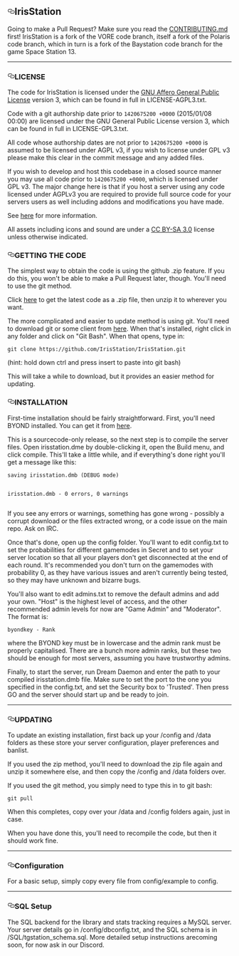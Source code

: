 
      
  <div id="readme" class="readme blob instapaper_body">
    <article class="markdown-body entry-content" itemprop="text"><h1><a id="user-content-irisstation" class="anchor" aria-hidden="true" href="#irisstation"><svg class="octicon octicon-link" viewBox="0 0 16 16" version="1.1" width="16" height="16" aria-hidden="true"><path fill-rule="evenodd" d="M4 9h1v1H4c-1.5 0-3-1.69-3-3.5S2.55 3 4 3h4c1.45 0 3 1.69 3 3.5 0 1.41-.91 2.72-2 3.25V8.59c.58-.45 1-1.27 1-2.09C10 5.22 8.98 4 8 4H4c-.98 0-2 1.22-2 2.5S3 9 4 9zm9-3h-1v1h1c1 0 2 1.22 2 2.5S13.98 12 13 12H9c-.98 0-2-1.22-2-2.5 0-.83.42-1.64 1-2.09V6.25c-1.09.53-2 1.84-2 3.25C6 11.31 7.55 13 9 13h4c1.45 0 3-1.69 3-3.5S14.5 6 13 6z"></path></svg></a>IrisStation</h1>
<p>Going to make a Pull Request? Make sure you read the <a href="/LiquidFirefly/IrisStation/blob/master/.github/CONTRIBUTING.md">CONTRIBUTING.md</a> first!
IrisStation is a fork of the VORE code branch, itself a fork of the Polaris code branch, which in turn is a fork of the Baystation code branch for the game Space Station 13.</p>
<hr>
<h3><a id="user-content-license" class="anchor" aria-hidden="true" href="#license"><svg class="octicon octicon-link" viewBox="0 0 16 16" version="1.1" width="16" height="16" aria-hidden="true"><path fill-rule="evenodd" d="M4 9h1v1H4c-1.5 0-3-1.69-3-3.5S2.55 3 4 3h4c1.45 0 3 1.69 3 3.5 0 1.41-.91 2.72-2 3.25V8.59c.58-.45 1-1.27 1-2.09C10 5.22 8.98 4 8 4H4c-.98 0-2 1.22-2 2.5S3 9 4 9zm9-3h-1v1h1c1 0 2 1.22 2 2.5S13.98 12 13 12H9c-.98 0-2-1.22-2-2.5 0-.83.42-1.64 1-2.09V6.25c-1.09.53-2 1.84-2 3.25C6 11.31 7.55 13 9 13h4c1.45 0 3-1.69 3-3.5S14.5 6 13 6z"></path></svg></a>LICENSE</h3>
<p>The code for IrisStation is licensed under the <a href="http://www.gnu.org/licenses/agpl.html" rel="nofollow">GNU Affero General Public License</a> version 3, which can be found in full in LICENSE-AGPL3.txt.</p>
<p>Code with a git authorship date prior to <code>1420675200 +0000</code> (2015/01/08 00:00) are licensed under the GNU General Public License version 3, which can be found in full in LICENSE-GPL3.txt.</p>
<p>All code whose authorship dates are not prior to <code>1420675200 +0000</code> is assumed to be licensed under AGPL v3, if you wish to license under GPL v3 please make this clear in the commit message and any added files.</p>
<p>If you wish to develop and host this codebase in a closed source manner you may use all code prior to <code>1420675200 +0000</code>, which is licensed under GPL v3.  The major change here is that if you host a server using any code licensed under AGPLv3 you are required to provide full source code for your servers users as well including addons and modifications you have made.</p>
<p>See <a href="https://www.gnu.org/licenses/why-affero-gpl.html" rel="nofollow">here</a> for more information.</p>
<p>All assets including icons and sound are under a <a href="http://creativecommons.org/licenses/by-sa/3.0/" rel="nofollow">CC BY-SA 3.0</a> license unless otherwise indicated.</p>
<h3><a id="user-content-getting-the-code" class="anchor" aria-hidden="true" href="#getting-the-code"><svg class="octicon octicon-link" viewBox="0 0 16 16" version="1.1" width="16" height="16" aria-hidden="true"><path fill-rule="evenodd" d="M4 9h1v1H4c-1.5 0-3-1.69-3-3.5S2.55 3 4 3h4c1.45 0 3 1.69 3 3.5 0 1.41-.91 2.72-2 3.25V8.59c.58-.45 1-1.27 1-2.09C10 5.22 8.98 4 8 4H4c-.98 0-2 1.22-2 2.5S3 9 4 9zm9-3h-1v1h1c1 0 2 1.22 2 2.5S13.98 12 13 12H9c-.98 0-2-1.22-2-2.5 0-.83.42-1.64 1-2.09V6.25c-1.09.53-2 1.84-2 3.25C6 11.31 7.55 13 9 13h4c1.45 0 3-1.69 3-3.5S14.5 6 13 6z"></path></svg></a>GETTING THE CODE</h3>
<p>The simplest way to obtain the code is using the github .zip feature. If you do this, you won't be able to make a Pull Request later, though. You'll need to use the git method.</p>
<p>Click <a href="https://github.com/IrisStation/IrisStation/archive/master.zip">here</a> to get the latest code as a .zip file, then unzip it to wherever you want.</p>
<p>The more complicated and easier to update method is using git.  You'll need to download git or some client from <a href="http://git-scm.com/" rel="nofollow">here</a>.  When that's installed, right click in any folder and click on "Git Bash".  When that opens, type in:</p>
<pre><code>git clone https://github.com/IrisStation/IrisStation.git
</code></pre>
<p>(hint: hold down ctrl and press insert to paste into git bash)</p>
<p>This will take a while to download, but it provides an easier method for updating.</p>
<h3><a id="user-content-installation" class="anchor" aria-hidden="true" href="#installation"><svg class="octicon octicon-link" viewBox="0 0 16 16" version="1.1" width="16" height="16" aria-hidden="true"><path fill-rule="evenodd" d="M4 9h1v1H4c-1.5 0-3-1.69-3-3.5S2.55 3 4 3h4c1.45 0 3 1.69 3 3.5 0 1.41-.91 2.72-2 3.25V8.59c.58-.45 1-1.27 1-2.09C10 5.22 8.98 4 8 4H4c-.98 0-2 1.22-2 2.5S3 9 4 9zm9-3h-1v1h1c1 0 2 1.22 2 2.5S13.98 12 13 12H9c-.98 0-2-1.22-2-2.5 0-.83.42-1.64 1-2.09V6.25c-1.09.53-2 1.84-2 3.25C6 11.31 7.55 13 9 13h4c1.45 0 3-1.69 3-3.5S14.5 6 13 6z"></path></svg></a>INSTALLATION</h3>
<p>First-time installation should be fairly straightforward.  First, you'll need BYOND installed.  You can get it from <a href="http://www.byond.com/" rel="nofollow">here</a>.</p>
<p>This is a sourcecode-only release, so the next step is to compile the server files.  Open irisstation.dme by double-clicking it, open the Build menu, and click compile.  This'll take a little while, and if everything's done right you'll get a message like this:</p>
<pre><code>saving irisstation.dmb (DEBUG mode)

irisstation.dmb - 0 errors, 0 warnings
</code></pre>
<p>If you see any errors or warnings, something has gone wrong - possibly a corrupt download or the files extracted wrong, or a code issue on the main repo.  Ask on IRC.</p>
<p>Once that's done, open up the config folder.  You'll want to edit config.txt to set the probabilities for different gamemodes in Secret and to set your server location so that all your players don't get disconnected at the end of each round.  It's recommended you don't turn on the gamemodes with probability 0, as they have various issues and aren't currently being tested, so they may have unknown and bizarre bugs.</p>
<p>You'll also want to edit admins.txt to remove the default admins and add your own.  "Host" is the highest level of access, and the other recommended admin levels for now are "Game Admin" and "Moderator".  The format is:</p>
<pre><code>byondkey - Rank
</code></pre>
<p>where the BYOND key must be in lowercase and the admin rank must be properly capitalised.  There are a bunch more admin ranks, but these two should be enough for most servers, assuming you have trustworthy admins.</p>
<p>Finally, to start the server, run Dream Daemon and enter the path to your compiled irisstation.dmb file.  Make sure to set the port to the one you  specified in the config.txt, and set the Security box to 'Trusted'.  Then press GO and the server should start up and be ready to join.</p>
<hr>
<h3><a id="user-content-updating" class="anchor" aria-hidden="true" href="#updating"><svg class="octicon octicon-link" viewBox="0 0 16 16" version="1.1" width="16" height="16" aria-hidden="true"><path fill-rule="evenodd" d="M4 9h1v1H4c-1.5 0-3-1.69-3-3.5S2.55 3 4 3h4c1.45 0 3 1.69 3 3.5 0 1.41-.91 2.72-2 3.25V8.59c.58-.45 1-1.27 1-2.09C10 5.22 8.98 4 8 4H4c-.98 0-2 1.22-2 2.5S3 9 4 9zm9-3h-1v1h1c1 0 2 1.22 2 2.5S13.98 12 13 12H9c-.98 0-2-1.22-2-2.5 0-.83.42-1.64 1-2.09V6.25c-1.09.53-2 1.84-2 3.25C6 11.31 7.55 13 9 13h4c1.45 0 3-1.69 3-3.5S14.5 6 13 6z"></path></svg></a>UPDATING</h3>
<p>To update an existing installation, first back up your /config and /data folders
as these store your server configuration, player preferences and banlist.</p>
<p>If you used the zip method, you'll need to download the zip file again and unzip it somewhere else, and then copy the /config and /data folders over.</p>
<p>If you used the git method, you simply need to type this in to git bash:</p>
<pre><code>git pull
</code></pre>
<p>When this completes, copy over your /data and /config folders again, just in case.</p>
<p>When you have done this, you'll need to recompile the code, but then it should work fine.</p>
<hr>
<h3><a id="user-content-configuration" class="anchor" aria-hidden="true" href="#configuration"><svg class="octicon octicon-link" viewBox="0 0 16 16" version="1.1" width="16" height="16" aria-hidden="true"><path fill-rule="evenodd" d="M4 9h1v1H4c-1.5 0-3-1.69-3-3.5S2.55 3 4 3h4c1.45 0 3 1.69 3 3.5 0 1.41-.91 2.72-2 3.25V8.59c.58-.45 1-1.27 1-2.09C10 5.22 8.98 4 8 4H4c-.98 0-2 1.22-2 2.5S3 9 4 9zm9-3h-1v1h1c1 0 2 1.22 2 2.5S13.98 12 13 12H9c-.98 0-2-1.22-2-2.5 0-.83.42-1.64 1-2.09V6.25c-1.09.53-2 1.84-2 3.25C6 11.31 7.55 13 9 13h4c1.45 0 3-1.69 3-3.5S14.5 6 13 6z"></path></svg></a>Configuration</h3>
<p>For a basic setup, simply copy every file from config/example to config.</p>
<hr>
<h3><a id="user-content-sql-setup" class="anchor" aria-hidden="true" href="#sql-setup"><svg class="octicon octicon-link" viewBox="0 0 16 16" version="1.1" width="16" height="16" aria-hidden="true"><path fill-rule="evenodd" d="M4 9h1v1H4c-1.5 0-3-1.69-3-3.5S2.55 3 4 3h4c1.45 0 3 1.69 3 3.5 0 1.41-.91 2.72-2 3.25V8.59c.58-.45 1-1.27 1-2.09C10 5.22 8.98 4 8 4H4c-.98 0-2 1.22-2 2.5S3 9 4 9zm9-3h-1v1h1c1 0 2 1.22 2 2.5S13.98 12 13 12H9c-.98 0-2-1.22-2-2.5 0-.83.42-1.64 1-2.09V6.25c-1.09.53-2 1.84-2 3.25C6 11.31 7.55 13 9 13h4c1.45 0 3-1.69 3-3.5S14.5 6 13 6z"></path></svg></a>SQL Setup</h3>
<p>The SQL backend for the library and stats tracking requires a MySQL server.  Your server details go in /config/dbconfig.txt, and the SQL schema is in /SQL/tgstation_schema.sql.  More detailed setup instructions arecoming soon, for now ask in our Discord.</p>
</div>


  </body>
</html>
